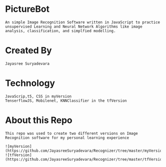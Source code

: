 # PictureBot
	An simple Image Recognition Software written in JavaScript to practice unsupervised Learning and Neural Network Algorithms like image analysis, classification, and simplfied modelling.

# Created By
	Jayasree Suryadevara

# Technology
	JavaScrip,t5, CSS in myVersion
	TenserflowJS, Mobilenet, KNNClassifier in the tfVersion
	
# About this Repo
	This repo was used to create two different versions on Image Recognition software for my personal learning experience
	
  	![myVersion](https://github.com/JayasreeSuryadevara/Recognizer/tree/master/myVersion) 
	![tfVersion](https://github.com/JayasreeSuryadevara/Recognizer/tree/master/tfVersion) 
